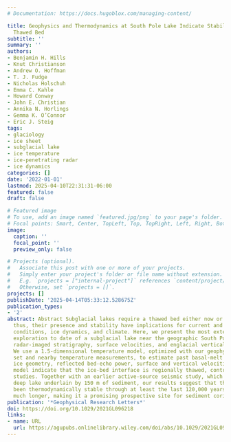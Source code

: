 ```yaml
---
# Documentation: https://docs.hugoblox.com/managing-content/

title: Geophysics and Thermodynamics at South Pole Lake Indicate Stability and a Regionally
  Thawed Bed
subtitle: ''
summary: ''
authors:
- Benjamin H. Hills
- Knut Christianson
- Andrew O. Hoffman
- T. J. Fudge
- Nicholas Holschuh
- Emma C. Kahle
- Howard Conway
- John E. Christian
- Annika N. Horlings
- Gemma K. O’Connor
- Eric J. Steig
tags:
- glaciology
- ice sheet
- subglacial lake
- ice temperature
- ice-penetrating radar
- ice dynamics
categories: []
date: '2022-01-01'
lastmod: 2025-04-10T22:31:31-06:00
featured: false
draft: false

# Featured image
# To use, add an image named `featured.jpg/png` to your page's folder.
# Focal points: Smart, Center, TopLeft, Top, TopRight, Left, Right, BottomLeft, Bottom, BottomRight.
image:
  caption: ''
  focal_point: ''
  preview_only: false

# Projects (optional).
#   Associate this post with one or more of your projects.
#   Simply enter your project's folder or file name without extension.
#   E.g. `projects = ["internal-project"]` references `content/project/deep-learning/index.md`.
#   Otherwise, set `projects = []`.
projects: []
publishDate: '2025-04-14T05:33:12.528675Z'
publication_types:
- '2'
abstract: Abstract Subglacial lakes require a thawed bed either now or in the past;
  thus, their presence and stability have implications for current and past basal
  conditions, ice dynamics, and climate. Here, we present the most extensive geophysical
  exploration to date of a subglacial lake near the geographic South Pole, including
  radar-imaged stratigraphy, surface velocities, and englacial vertical velocities.
  We use a 1.5-dimensional temperature model, optimized with our geophysical data
  set and nearby temperature measurements, to estimate past basal-melt rates. The
  ice geometry, reflected bed-echo power, surface and vertical velocities, and temperature
  model indicate that the ice-bed interface is regionally thawed, contradicting prior
  studies. Together with an earlier active-source seismic study, which showed a 32-m
  deep lake underlain by 150 m of sediment, our results suggest that the lake has
  been thermodynamically stable through at least the last 120,000 years and possibly
  much longer, making it a promising prospective site for sediment coring.
publication: '*Geophysical Research Letters*'
doi: https://doi.org/10.1029/2021GL096218
links:
- name: URL
  url: https://agupubs.onlinelibrary.wiley.com/doi/abs/10.1029/2021GL096218
---
```


